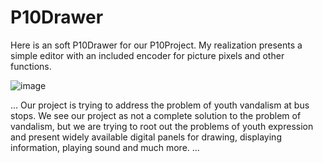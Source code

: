 # P10Drawer
Here is an soft P10Drawer for our P10Project.
My realization presents a simple editor with an included encoder for picture pixels and other functions.

![image](https://github.com/MumuCarrot/P10Drawer/assets/138333895/4415b027-cefc-48c2-b193-54eb3ac2d2b0)

...
Our project is trying to address the problem of youth vandalism at bus stops. We see our project as not a complete solution to the problem of vandalism, but we are trying to root out the problems of youth expression and present widely available digital panels for drawing, displaying information, playing sound and much more.
...
